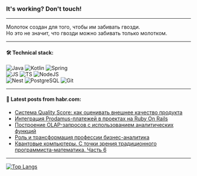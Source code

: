### It's working? Don't touch!

---
Молоток создан для того, чтобы им забивать гвозди. <br>
Но это не значит, что гвозди можно забивать только молотком.

---

#### 🛠️ Technical stack:

![Java](https://img.shields.io/badge/Java-informational?logo=Oracle&style=flat&logoColor=white&color=FF4500)
![Kotlin](https://img.shields.io/badge/Kotlin-informational?logo=Kotlin&style=flat&logoColor=white&color=774D97)
![Spring](https://img.shields.io/badge/SpringBoot-informational?logo=SpringBoot&style=flat&logoColor=white&color=6DB33F) <br>
![JS](https://img.shields.io/badge/JS-informational?logo=javaScript&style=flat&logoColor=black&color=F7Df1E)
![TS](https://img.shields.io/badge/TypeScript-informational?logo=typeScript&style=flat&logoColor=black&color=0667A8)
![NodeJS](https://img.shields.io/badge/NodeJS-informational?logo=node.js&style=flat&logoColor=white&color=70A760) <br>
![Nest](https://img.shields.io/badge/NestJS-informational?logo=NestJS&style=flat&logoColor=white&color=E0234E)
![PostgreSQL](https://img.shields.io/badge/PostgreSQL-informational?logo=PostgreSQL&style=flat&logoColor=white&color=DAA520)
![Git](https://img.shields.io/badge/Git-informational?logo=git&style=flat&logoColor=white&color=778899)

___

#### 💬 Latest posts from habr.com:

<!-- BLOG-POST-LIST:START -->
- [Система Quality Score: как оценивать внешнее качество продукта](https://habr.com/ru/companies/avito/articles/767728/?utm_source=habrahabr&utm_medium=rss&utm_campaign=767728)
- [Интеграция Prodamus-платежей в проектах на Ruby On Rails](https://habr.com/ru/companies/joydev/articles/767876/?utm_source=habrahabr&utm_medium=rss&utm_campaign=767876)
- [Построение OLAP-запросов с использованием аналитических функций](https://habr.com/ru/companies/otus/articles/767752/?utm_source=habrahabr&utm_medium=rss&utm_campaign=767752)
- [Роль и трансформация профессии бизнес-аналитика](https://habr.com/ru/articles/767966/?utm_source=habrahabr&utm_medium=rss&utm_campaign=767966)
- [Квантовые компьютеры. С точки зрения традиционного программиста-математика. Часть 6](https://habr.com/ru/articles/760962/?utm_source=habrahabr&utm_medium=rss&utm_campaign=760962)
<!-- BLOG-POST-LIST:END -->

---
[![Top Langs](https://github-readme-stats-git-master-advtsetting-gmailcom.vercel.app/api/top-langs/?username=zloylis&langs_count=10&hide_title=false&title_color=e6edf3&size_weight=0.5&count_weight=0.5&layout=compact&hide_border=true&theme=dracula)](https://github.com/zloylis)

<!-- ![GitHub stats](https://github-readme-stats-git-master-advtsetting-gmailcom.vercel.app/api?username=zloylis&show_icons=true&hide_border=true&theme=dracula&hide_title=true&include_all_commits=true&count_private=true&hide=contribs&hide_rank=true) -->
